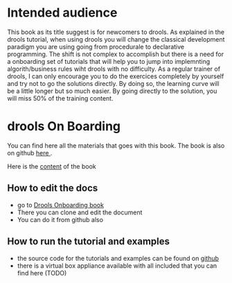 # Intended audience 
This book as its title suggest is for newcomers to drools. As explained in the drools tutorial, when using drools you will change the classical development paradigm you are using going from procedurale to declarative programming. The shift is not complex to accomplish but there is a need for a onboarding set of tutorials that will help you to jump into implemnting algorith/business rules wiht drools with no difficulty. 
As a regular trainer of drools, I can only encourage you to do the exercices completely by yourself and try not to go the solutions directly. By doing so, the learning curve will be a little longer but so much easier. By going directly to the solution, you will miss 50% of the training content.

# drools On Boarding

You can find here all the materials that goes with this book.
The book is also on github [ here ](https://github.com/nheron/droolsonboarding).

Here is the [content](SUMMARY.md) of the book

## How to edit the docs

* go to [Drools Onboarding book](https://www.gitbook.com/book/nheron/droolsonboarding/details)
* There you can clone and edit the document
* You can do it from github also

## How to run the tutorial and examples 

* the source code for the tutorials and examples can be found on [github](https://github.com/nheron/droolscourse)
* there is a virtual box appliance available with all included that you can find here \(TODO\) 

